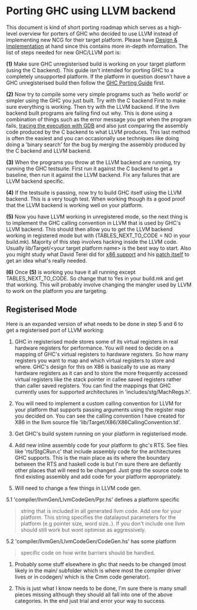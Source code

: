 # Porting GHC using LLVM backend


This document is kind of short porting roadmap which serves as a high-level overview for porters of GHC who decided to use LLVM instead of implementing new NCG for their target platform. Please have [Design & Implementation](commentary/compiler/backends/llvm/design) at hand since this contains more in-depth information.
The list of steps needed for new GHC/LLVM port is:

**(1)** Make sure GHC unregisterised build is working on your target platform (using the C backend). This guide isn't intended for porting GHC to a completely unsupported platform. If the platform in question doesn't have a GHC unregisterised build then follow the [GHC Porting Guide](building/porting) first.

**(2)** Now try to compile some very simple programs such as 'hello world' or simpler using the GHC you just built. Try with the C backend First to make sure everything is working. Then try with the LLVM backend. If the llvm backend built programs are failing find out why. This is done using a combination of things such as the error message you get when the program fails, [tracing the execution with GDB](debugging/compiled-code) and also just comparing the assembly code produced by the C backend to what LLVM produces. This last method is often the easiest and you can occasionally use techniques like doing doing a 'binary search' for the bug by merging the assembly produced by the C backend and LLVM backend.

**(3)** When the programs you throw at the LLVM backend are running, try running the GHC testsuite. First run it against the C backend to get a baseline, then run it against the LLVM backend. Fix any failures that are LLVM backend specific.

**(4)** If the testsuite is passing, now try to build GHC itself using the LLVM backend. This is a very tough test. When working though its a good proof that the LLVM backend is working well on your platform.

**(5)** Now you have LLVM working in unregistered mode, so the next thing is to implement the GHC calling convention in LLVM that is used by GHC's LLVM backend. This should then allow you to get the LLVM backend working in registered mode but with (TABLES_NEXT_TO_CODE = NO in your build.mk). Majority of this step involves hacking inside the LLVM code. Usually lib/Target/\<your target platform name\> is the best way to start. Also you might study what David Terei did for [ x86 support](http://lists.cs.uiuc.edu/pipermail/llvmdev/2010-March/030031.html) and his [ patch itself](http://lists.cs.uiuc.edu/pipermail/llvmdev/attachments/20100307/714e5c37/attachment-0001.obj) to get an idea what's really needed.

**(6)** Once **(5)** is working you have it all running except TABLES_NEXT_TO_CODE. So change that to Yes in your build.mk and get that working. This will probably involve changing the mangler used by LLVM to work on the platform you are targeting.

## Registerised Mode


Here is an expanded version of what needs to be done in step 5 and 6 to get a registerised port of LLVM working:

1. GHC in registerised mode stores some of its virtual registers in
  real hardware registers for performance. You will need to decide on a
  mapping of GHC's virtual registers to hardware registers. So how
  many registers you want to map and which virtual registers to store
  and where. GHC's design for this on X86 is basically to use as many
  hardware registers as it can and to store the more frequently accessed
  virtual registers like the stack pointer in callee saved registers
  rather than caller saved registers. You can find the mappings that GHC
  currently uses for supported architectures in
  'includes/stg/MachRegs.h'.

1. You will need to implement a custom calling convention for LLVM for your platform
  that supports passing arguments using the register map you
  decided on. You can see the calling convention I have created for X86
  in the llvm source file 'lib/Target/X86/X86CallingConvention.td'.

1. Get GHC's build system running on your platform in registerised mode.

1. Add new inline assembly code for your platform to ghc's RTS. See files like
  'rts/StgCRun.c' that include assembly code for the architectures GHC
  supports. This is the main place as its where the boundary between the
  RTS and haskell code is but I'm sure there are defiantly other places
  that will need to be changed. Just grep the source code to find
  existing assembly and add code for your platform appropriately.

1. Will need to change a few things in LLVM code gen.


5.1 'compiler/llvmGen/LlvmCodeGen/Ppr.hs' defines a platform specific

>
> string that is included in all generated llvm code. Add one for your platform.
> This string specifies the datalayout parameters for the platform (e.g
> pointer size, word size..). If you don't include one llvm should still
> work but wont optimise as aggressively.


5.2 'compiler/llvmGen/LlvmCodeGen/CodeGen.hs' has some platform

>
> specific code on how write barriers should be handled.

1. Probably some stuff elsewhere in ghc that needs to be changed (most
  likely in the main/ subfolder which is where most the compiler driver
  lives or in codegen/ which is the Cmm code generator).

1. This is just what I know needs to be done, I'm sure there is many
  small pieces missing although they should all fall into one of the
  above categories. In the end just trial and error your way to success.
